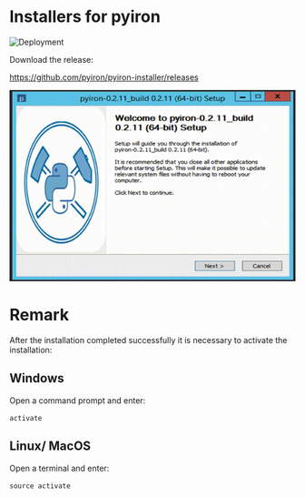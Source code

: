 # Installers for pyiron 
![Deployment](https://github.com/pyiron/pyiron-installer/workflows/Deploy/badge.svg)

Download the release: 

https://github.com/pyiron/pyiron-installer/releases

![Preview](install.gif)

# Remark 
After the installation completed successfully it is necessary to activate the installation: 

## Windows 
Open a command prompt and enter:
```
activate 
```  
## Linux/ MacOS 
Open a terminal and enter: 
```
source activate
```

